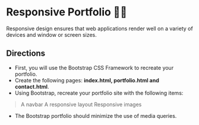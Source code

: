 # Responsive Portfolio :man_technologist:

Responsive design ensures that web applications render well on a variety of devices and window or screen sizes.

## Directions
- First, you will use the Bootstrap CSS Framework to recreate your portfolio.
- Create the following pages: **index.html, portfolio.html and contact.html**.
- Using Bootstrap, recreate your portfolio site with the following items:
> A navbar
> A responsive layout
> Responsive images

- The Bootstrap portfolio should minimize the use of media queries.



